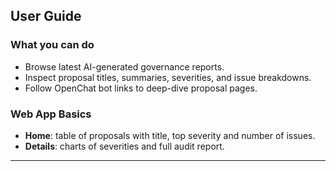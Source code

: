 ## User Guide

### What you can do
- Browse latest AI-generated governance reports.
- Inspect proposal titles, summaries, severities, and issue breakdowns.
- Follow OpenChat bot links to deep-dive proposal pages.

### Web App Basics
- **Home**: table of proposals with title, top severity and number of issues.
- **Details**: charts of severities and full audit report.

---